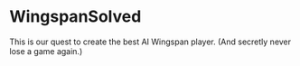 # WingspanSolved

This is our quest to create the best AI Wingspan player. (And secretly never lose a game again.)
